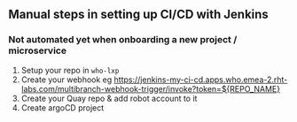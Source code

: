 ## Manual steps in setting up CI/CD with Jenkins

### Not automated yet when onboarding a new project / microservice 
1. Setup your repo in `who-lxp`
2. Create your webhook eg https://jenkins-my-ci-cd.apps.who.emea-2.rht-labs.com/multibranch-webhook-trigger/invoke?token=${REPO_NAME}
3. Create your Quay repo & add robot account to it
4. Create argoCD project